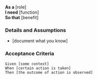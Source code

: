 **As a** [role]  
**I need** [function]  
**So that** [benefit]  

### Details and Assumptions
* [document what you know]

### Acceptance Criteria

```gherkin
Given [some context]
When [certain action is taken]
Then [the outcome of action is observed]

